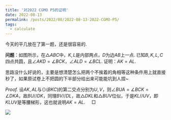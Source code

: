 ```yaml
---
title: '对2022 CGMO P5的证明'
date: 2022-08-13
permalink: /posts/2022/08/2022-08-13-2022-CGMO-P5/
tags:
  - calculate
---
```


今天的平几放在了第一题，还是很容易的.

**问题**：如图所示，在$\triangle ABC$中，$K,L$是内部两点，$D$为边$AB$上一点. 已知$B,K,L,C$四点共圆，且$\angle AKD=\angle BCK$，$\angle ALD=\angle BCL$. 证明：$AK=AL$.

思路没什么好说的，主要是想清楚怎么把两个不挨着的角相等这种条件用上就直接秒了，如果原试卷上不把圆的下半部分给出来可能能坑到人捏~

*Proof.* 设$AK,AL$与$\odot(BKC)$的第二交点分别为$U,V$，则$\angle BUA=\angle BCK=\angle DKA$，故$BU//DK$，同理$BV//DL$，故$\triangle DKL$和$\triangle BUV$位似，于是$KL//UV$，即$KLUV$是等腰梯形，这也就说明$AK=AL$. $\quad\Box$

<img src="https://llddeddym.github.io/images/2022-08-13.png"/>